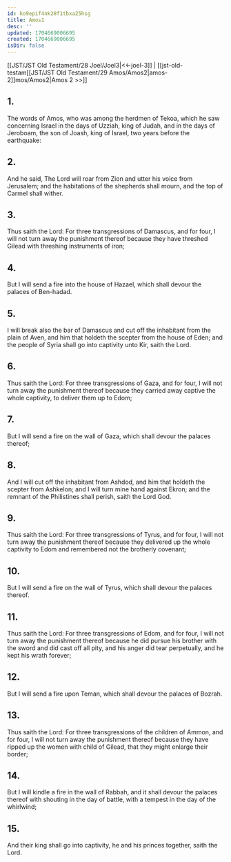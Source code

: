 ```yaml
---
id: ko9epif4nk28f1tbxa25hsg
title: Amos1
desc: ''
updated: 1704669006695
created: 1704669006695
isDir: false
---
```

[[JST/JST Old Testament/28 Joel/Joel3|<<-joel-3]] | [[jst-old-testam[[JST/JST Old Testament/29 Amos/Amos2|amos-2]]mos/Amos2|Amos 2 >>]]
## 1.
The words of Amos, who was among the herdmen of Tekoa, which he saw concerning Israel in the days of Uzziah, king of Judah, and in the days of Jeroboam, the son of Joash, king of Israel, two years before the earthquake:
## 2.
And he said, The Lord will roar from Zion and utter his voice from Jerusalem; and the habitations of the shepherds shall mourn, and the top of Carmel shall wither.
## 3.
Thus saith the Lord: For three transgressions of Damascus, and for four, I will not turn away the punishment thereof because they have threshed Gilead with threshing instruments of iron;
## 4.
But I will send a fire into the house of Hazael, which shall devour the palaces of Ben-hadad.
## 5.
I will break also the bar of Damascus and cut off the inhabitant from the plain of Aven, and him that holdeth the scepter from the house of Eden; and the people of Syria shall go into captivity unto Kir, saith the Lord.
## 6.
Thus saith the Lord: For three transgressions of Gaza, and for four, I will not turn away the punishment thereof because they carried away captive the whole captivity, to deliver them up to Edom;
## 7.
But I will send a fire on the wall of Gaza, which shall devour the palaces thereof;
## 8.
And I will cut off the inhabitant from Ashdod, and him that holdeth the scepter from Ashkelon; and I will turn mine hand against Ekron; and the remnant of the Philistines shall perish, saith the Lord God.
## 9.
Thus saith the Lord: For three transgressions of Tyrus, and for four, I will not turn away the punishment thereof because they delivered up the whole captivity to Edom and remembered not the brotherly covenant;
## 10.
But I will send a fire on the wall of Tyrus, which shall devour the palaces thereof.
## 11.
Thus saith the Lord: For three transgressions of Edom, and for four, I will not turn away the punishment thereof because he did pursue his brother with the sword and did cast off all pity, and his anger did tear perpetually, and he kept his wrath forever;
## 12.
But I will send a fire upon Teman, which shall devour the palaces of Bozrah.
## 13.
Thus saith the Lord: For three transgressions of the children of Ammon, and for four, I will not turn away the punishment thereof because they have ripped up the women with child of Gilead, that they might enlarge their border;
## 14.
But I will kindle a fire in the wall of Rabbah, and it shall devour the palaces thereof with shouting in the day of battle, with a tempest in the day of the whirlwind;
## 15.
And their king shall go into captivity, he and his princes together, saith the Lord.

